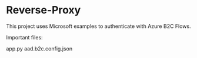 # Reverse-Proxy
This project uses Microsoft examples to authenticate with Azure B2C Flows.

Important files:

app.py
aad.b2c.config.json